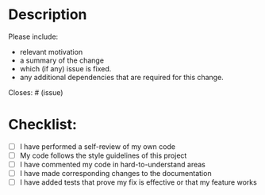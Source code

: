 # Description

Please include: 
* relevant motivation
* a summary of the change 
* which (if any) issue is fixed. 
* any additional dependencies that are required for this change.

Closes: # (issue)

# Checklist:

- [ ] I have performed a self-review of my own code
- [ ] My code follows the style guidelines of this project
- [ ] I have commented my code in hard-to-understand areas
- [ ] I have made corresponding changes to the documentation
- [ ] I have added tests that prove my fix is effective or that my feature works